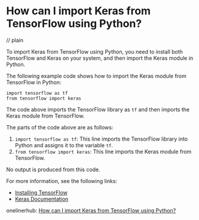 # How can I import Keras from TensorFlow using Python?
// plain

To import Keras from TensorFlow using Python, you need to install both TensorFlow and Keras on your system, and then import the Keras module in Python.

The following example code shows how to import the Keras module from TensorFlow in Python:

```
import tensorflow as tf
from tensorflow import keras
```

The code above imports the TensorFlow library as `tf` and then imports the Keras module from TensorFlow.

The parts of the code above are as follows:

1. `import tensorflow as tf`: This line imports the TensorFlow library into Python and assigns it to the variable `tf`.
2. `from tensorflow import keras`: This line imports the Keras module from TensorFlow.

No output is produced from this code.

For more information, see the following links:

- [Installing TensorFlow](https://www.tensorflow.org/install)
- [Keras Documentation](https://keras.io/)

onelinerhub: [How can I import Keras from TensorFlow using Python?](https://onelinerhub.com/python-keras/how-can-i-import-keras-from-tensorflow-using-python)